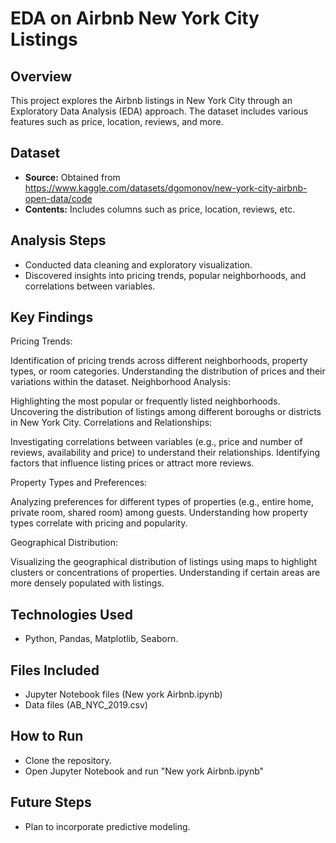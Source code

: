 # EDA on Airbnb New York City Listings

## Overview
This project explores the Airbnb listings in New York City through an Exploratory Data Analysis (EDA) approach. The dataset includes various features such as price, location, reviews, and more.

## Dataset
- **Source:** Obtained from https://www.kaggle.com/datasets/dgomonov/new-york-city-airbnb-open-data/code
- **Contents:** Includes columns such as price, location, reviews, etc.

## Analysis Steps
- Conducted data cleaning and exploratory visualization.
- Discovered insights into pricing trends, popular neighborhoods, and correlations between variables.

## Key Findings
Pricing Trends:

Identification of pricing trends across different neighborhoods, property types, or room categories.
Understanding the distribution of prices and their variations within the dataset.
Neighborhood Analysis:

Highlighting the most popular or frequently listed neighborhoods.
Uncovering the distribution of listings among different boroughs or districts in New York City.
Correlations and Relationships:

Investigating correlations between variables (e.g., price and number of reviews, availability and price) to understand their relationships.
Identifying factors that influence listing prices or attract more reviews.

Property Types and Preferences:

Analyzing preferences for different types of properties (e.g., entire home, private room, shared room) among guests.
Understanding how property types correlate with pricing and popularity.

Geographical Distribution:

Visualizing the geographical distribution of listings using maps to highlight clusters or concentrations of properties.
Understanding if certain areas are more densely populated with listings.

## Technologies Used
- Python, Pandas, Matplotlib, Seaborn.

## Files Included
- Jupyter Notebook files (New york Airbnb.ipynb)
- Data files (AB_NYC_2019.csv)

## How to Run
- Clone the repository.
- Open Jupyter Notebook and run "New york Airbnb.ipynb"

## Future Steps
- Plan to incorporate predictive modeling.
